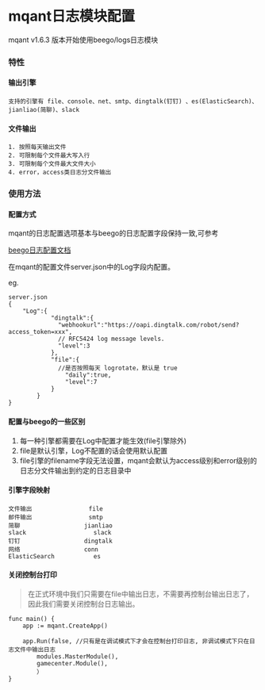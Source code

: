 # mqant日志模块配置

mqant v1.6.3 版本开始使用beego/logs日志模块

### 特性

#### 输出引擎

	支持的引擎有 file、console、net、smtp、dingtalk(钉钉) 、es(ElasticSearch)、jianliao(简聊)、slack
	
#### 文件输出

	1. 按照每天输出文件
	2. 可限制每个文件最大写入行
	3. 可限制每个文件最大文件大小
	4. error，access类日志分文件输出

### 使用方法

#### 配置方式

mqant的日志配置选项基本与beego的日志配置字段保持一致,可参考

[beego日志配置文档](https://beego.me/docs/module/logs.md)

在mqant的配置文件server.json中的Log字段内配置。

eg.

	server.json
	{
		"Log":{
		        "dingtalk":{
		          "webhookurl":"https://oapi.dingtalk.com/robot/send?access_token=xxx",
		          // RFC5424 log message levels.
		          "level":3
		        },
		        "file":{
		          //是否按照每天 logrotate，默认是 true
		        	"daily":true, 	
		        	"level":7
		        }
		    }
	}
	
#### 配置与beego的一些区别

1. 每一种引擎都需要在Log中配置才能生效(file引擎除外)
2. file是默认引擎，Log不配置的话会使用默认配置
3. file引擎的filename字段无法设置，mqant会默认为access级别和error级别的日志分文件输出到约定的日志目录中


#### 引擎字段映射

	文件输出				file
	邮件输出				smtp
	简聊					jianliao
	slack					slack
	钉钉					dingtalk
	网络					conn
	ElasticSearch			es
	
#### 关闭控制台打印

>在正式环境中我们只需要在file中输出日志，不需要再控制台输出日志了，因此我们需要关闭控制台日志输出。

	func main() {
		app := mqant.CreateApp()
		
		app.Run(false, //只有是在调试模式下才会在控制台打印日志, 非调试模式下只在日志文件中输出日志
			modules.MasterModule(),
			gamecenter.Module(),
			）
	}